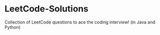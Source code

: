 # LeetCode-Solutions
Collection of LeetCode questions to ace the coding interview! (in Java and Python)
